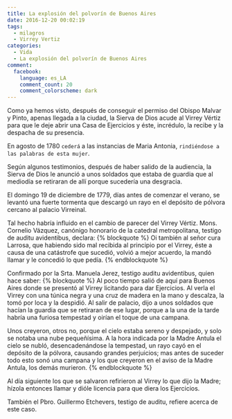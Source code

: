 ```yaml
---
title: La explosión del polvorín de Buenos Aires
date: 2016-12-20 00:02:19
tags:
  - milagros
  - Virrey Vertiz
categories:
  - Vida
  - La explosión del polvorín de Buenos Aires
comment:
  facebook:
    language: es_LA
    comment_count: 20
    comment_colorscheme: dark  
---
```


Como ya hemos visto, después de conseguir el permiso del Obispo Malvar y Pinto, apenas llegada a la ciudad, la Sierva de Dios acude al Virrey Vértiz para que le deje abrir una Casa de Ejercicios y éste, incrédulo, la recibe y la despacha de su presencia.
<!-- more -->
En agosto de 1780 `cederá` a las instancias de Maria Antonia, `rindiéndose a las palabras de esta mujer`.

Según algunos testimonios, después de haber salido de la audiencia, la Sierva de Dios le anunció a unos soldados que estaba de guardia que al mediodía se retiraran de allí porque sucedería una desgracia.

El domingo 19 de diciembre de 1779, días antes de comenzar el verano, se levantó una fuerte tormenta que descargó un rayo en el depósito de pólvora cercano al palacio Virreinal.

Tal hecho habría influido en el cambio de parecer del Virrey Vértiz. Mons.
Cornelio Vázquez, canónigo honorario de la catedral metropolitana, testigo de
auditu avidentibus, declara:
{% blockquote %}
Oi también al señor cura Larrosa, que habiendo sido mal recibida al principio por el Virrey, éste a causa de una catástrofe que sucedió, volvió a mejor acuerdo, la mandó llamar y le concedió lo que pedía.
{% endblockquote %}

Confirmado por la Srta. Manuela Jerez, testigo auditu avidentibus, quien hace
saber:
{% blockquote %}
Al poco tiempo salió de aquí para Buenos Aires donde se presentó al Virrey licitando para dar Ejercicios. Al verla el Virrey con una túnica negra y una cruz de madera en la mano y descalza, la tomó por loca y la despidió. Al salir de palacio, dijo a unos soldados que hacían la guardia que se retiraran de ese lugar, porque a la una de la tarde habría una furiosa tempestad y oirían el toque de una campana.

Unos creyeron, otros no, porque el cielo estaba sereno y despejado, y solo se notaba una nube pequeñísima. A la hora indicada por la Madre Antula el cielo se nubló, desencadenándose la tempestad, un rayo cayó en el
depósito de la pólvora, causando grandes perjuicios; mas antes de suceder todo esto sonó una campana y los que creyeron en el aviso de la Madre Antula, los demás murieron.
{% endblockquote %}

Al día siguiente los que se salvaron refirieron al Virrey lo que dijo la Madre; hízola entonces llamar y dióle licencia para que diera los Ejercicios.

También el Pbro. Guillermo Etchevers, testigo de auditu, refiere acerca de este caso.

